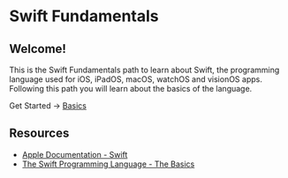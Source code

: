 # Swift Fundamentals

## Welcome!
This is the Swift Fundamentals path to learn about Swift, the programming language used for iOS, iPadOS, macOS, watchOS and visionOS apps. Following this path you will learn about the basics of the language.

Get Started -> [Basics](/Swift%20Fundamentals/01-basics/01-variables-and-constants.md)

## Resources

- [Apple Documentation - Swift](https://developer.apple.com/documentation/swift/)
- [The Swift Programming Language - The Basics](https://docs.swift.org/swift-book/documentation/the-swift-programming-language/thebasics)
